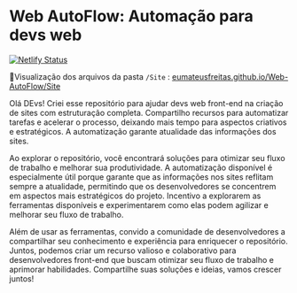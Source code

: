 # Web AutoFlow: Automação para devs web
[![Netlify Status](https://api.netlify.com/api/v1/badges/5b75095d-a67a-4bd3-936c-3f2f7ca56e8f/deploy-status)](https://app.netlify.com/sites/webautoflow/deploys)

📁Visualização dos arquivos da pasta `/Site` : [eumateusfreitas.github.io/Web-AutoFlow/Site](https://eumateusfreitas.github.io/Web-AutoFlow/Site)

Olá DEvs! Criei esse repositório para ajudar devs web front-end na criação de sites com estruturação completa. Compartilho recursos para automatizar tarefas e acelerar o processo, deixando mais tempo para aspectos criativos e estratégicos. A automatização garante atualidade das informações dos sites. 

Ao explorar o repositório, você encontrará soluções para otimizar seu fluxo de trabalho e melhorar sua produtividade. A automatização disponível é especialmente útil porque garante que as informações nos sites reflitam sempre a atualidade, permitindo que os desenvolvedores se concentrem em aspectos mais estratégicos do projeto. Incentivo a explorarem as ferramentas disponíveis e experimentarem como elas podem agilizar e melhorar seu fluxo de trabalho.

Além de usar as ferramentas, convido a comunidade de desenvolvedores a compartilhar seu conhecimento e experiência para enriquecer o repositório. Juntos, podemos criar um recurso valioso e colaborativo para desenvolvedores front-end que buscam otimizar seu fluxo de trabalho e aprimorar habilidades. Compartilhe suas soluções e ideias, vamos crescer juntos!
